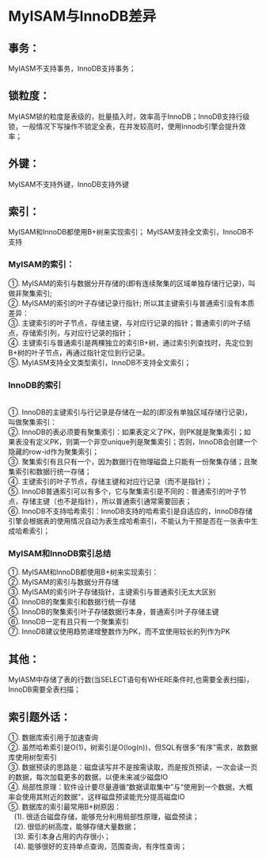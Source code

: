 
# MyISAM与InnoDB差异
## 事务：
MyIASM不支持事务，InnoDB支持事务；
## 锁粒度：
MyIASM锁的粒度是表级的，批量插入时，效率高于InnoDB；InnoDB支持行级锁，一般情况下写操作不锁定全表，在并发较高时，使用Innodb引擎会提升效率；

## 外键：
MyISAM不支持外键，InnoDB支持外键

## 索引：
MyISAM和InnoDB都使用B+树来实现索引； MyISAM支持全文索引，InnoDB不支持

### MyISAM的索引：
①. MyISAM的索引与数据分开存储的(即有连续聚集的区域单独存储行记录)，叫做非聚集索引; 
<br/>②. MyISAM的索引的叶子存储记录行指针; 所以其主键索引与普通索引没有本质差异：
<br/>③. 主键索引的叶子节点，存储主键，与对应行记录的指针；普通索引的叶子结点，存储索引列，与对应行记录的指针；
<br/>④. 主键索引与普通索引是两棵独立的索引B+树，通过索引列查找时，先定位到B+树的叶子节点，再通过指针定位到行记录。
<br/>⑤. MyIASM支持全文类型索引，InnoDB不支持全文索引；

### InnoDB的索引
<br/>①. InnoDB的主键索引与行记录是存储在一起的(即没有单独区域存储行记录)，叫做聚集索引：
<br/>②. InnoDB的表必须要有聚集索引：如果表定义了PK，则PK就是聚集索引；如果表没有定义PK，则第一个非空unique列是聚集索引；否则，InnoDB会创建一个隐藏的row-id作为聚集索引；
<br/>③. 聚集索引有且只有一个，因为数据行在物理磁盘上只能有一份聚集存储；且聚集索引和数据行统一存储；
<br/>④. 主键索引的叶子节点，存储主键和对应行记录（而不是指针）；
<br/>⑤. InnoDB普通索引可以有多个，它与聚集索引是不同的：普通索引的叶子节点，存储主键（也不是指针），所以普通索引通常需要回表；
<br/>⑥. InnoDB不支持哈希索引：InnoDB支持的哈希索引是自适应的，InnoDB存储引擎会根据表的使用情况自动为表生成哈希索引，不能认为干预是否在一张表中生成哈希索引；

### MyISAM和InnoDB索引总结
①. MyISAM和InnoDB都使用B+树来实现索引：
<br/>②. MyISAM的索引与数据分开存储
<br/>③. MyISAM的索引叶子存储指针，主键索引与普通索引无太大区别
<br/>④. InnoDB的聚集索引和数据行统一存储
<br/>⑤. InnoDB的聚集索引叶子存储数据行本身，普通索引叶子存储主键
<br/>⑥. InnoDB一定有且只有一个聚集索引
<br/>⑦. InnoDB建议使用趋势递增整数作为PK，而不宜使用较长的列作为PK

## 其他：
MyIASM中存储了表的行数(当SELECT语句有WHERE条件时,也需要全表扫描)，InnoDB需要全表扫描；

## 索引题外话：
①. 数据库索引用于加速查询
<br/>②. 虽然哈希索引是O(1)，树索引是O(log(n))，但SQL有很多“有序”需求，故数据库使用树型索引
<br/>③. 数据预读的思路是：磁盘读写并不是按需读取，而是按页预读，一次会读一页的数据，每次加载更多的数据，以便未来减少磁盘IO
<br/>④. 局部性原理：软件设计要尽量遵循“数据读取集中”与“使用到一个数据，大概率会使用其附近的数据”，这样磁盘预读能充分提高磁盘IO
<br/>⑤. 数据库的索引最常用B+树原因：
<br/>&nbsp;&nbsp;&nbsp;(1). 很适合磁盘存储，能够充分利用局部性原理，磁盘预读；
<br/>&nbsp;&nbsp;&nbsp;(2). 很低的树高度，能够存储大量数据；
<br/>&nbsp;&nbsp;&nbsp;(3). 索引本身占用的内存很小；
<br/>&nbsp;&nbsp;&nbsp;(4). 能够很好的支持单点查询，范围查询，有序性查询；
